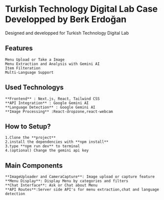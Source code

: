 # Turkish Technology Digital Lab Case Developped by Berk Erdoğan

Designed and developped for Turkish Technology Digital Lab

## Features
```
Menu Upload or Take a Image
Menu Extraction and Analysis with Gemini AI
Item Filteration
Multi-Language Support
```

## Used Technologys
```
**Frontend** : Next.js, React, Tailwind CSS
**API Integration** : Google Gemini AI
**Language Detection** : Google Gemini AI
**Image Processing** :React-dropzone,react-webcam
```

## How to Setup?
```
1.Clone the **project**
2.install the dependencies with **npm install**
3.type **npm run dev** to terminal
4.(optional) Change the gemini api key
```

## Main Components
```
**ImageUploader and CameraCapture**: Image upload or capture feature
**Menu Display**: Display Menu by categories and filters
**Chat Interface**: Ask or Chat about Menu 
**API Routes**:Server side API's for menu extraction,chat and language detection 
```